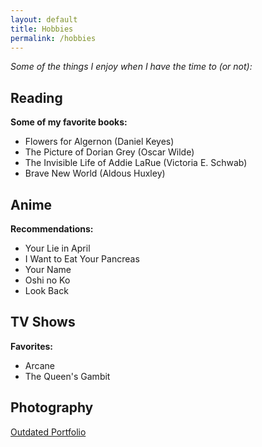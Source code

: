 ```yaml
---
layout: default
title: Hobbies
permalink: /hobbies
---
```

<link href="https://cdnjs.cloudflare.com/ajax/libs/font-awesome/6.0.0-beta3/css/all.min.css" rel="stylesheet">
<link rel="stylesheet" href="assets/style.css">

_Some of the things I enjoy when I have the time to (or not):_
## Reading
**Some of my favorite books:**
- Flowers for Algernon (Daniel Keyes)
- The Picture of Dorian Grey (Oscar Wilde)
- The Invisible Life of Addie LaRue (Victoria E. Schwab)
- Brave New World (Aldous Huxley)

## Anime
**Recommendations:**
- Your Lie in April
- I Want to Eat Your Pancreas
- Your Name
- Oshi no Ko
- Look Back

## TV Shows
**Favorites:**
- Arcane
- The Queen's Gambit

## Photography
<a href="https://alchien22.wixsite.com/snippets" class="icon-btn" target="_blank">
  <i class="fas fa-camera"></i> Outdated Portfolio
</a>